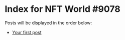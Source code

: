 # Index for NFT World #9078
Posts will be displayed in the order below:

- [Your first post](./001-first.md)

